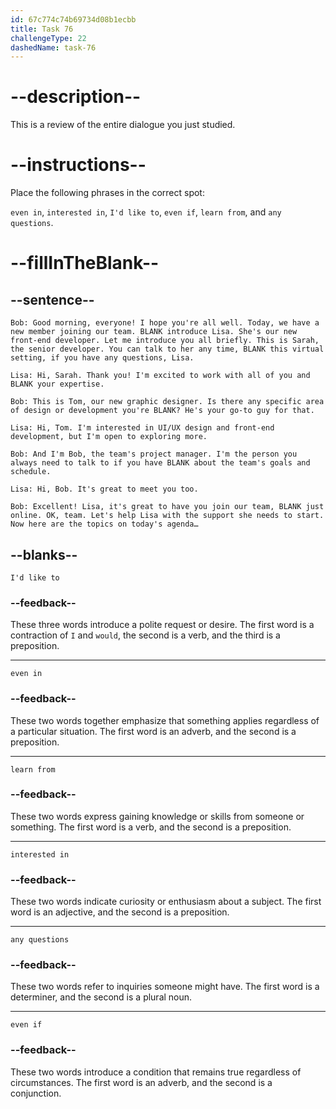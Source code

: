 ```yaml
---
id: 67c774c74b69734d08b1ecbb
title: Task 76
challengeType: 22
dashedName: task-76
---
```

<!-- REVIEW -->

# --description--

This is a review of the entire dialogue you just studied.

# --instructions--

Place the following phrases in the correct spot:

`even in`, `interested in`, `I'd like to`, `even if`, `learn from`, and `any questions`.

# --fillInTheBlank--

## --sentence--

`Bob: Good morning, everyone! I hope you're all well. Today, we have a new member joining our team. BLANK introduce Lisa. She's our new front-end developer. Let me introduce you all briefly. This is Sarah, the senior developer. You can talk to her any time, BLANK this virtual setting, if you have any questions, Lisa.`  

`Lisa: Hi, Sarah. Thank you! I'm excited to work with all of you and BLANK your expertise.`  

`Bob: This is Tom, our new graphic designer. Is there any specific area of design or development you're BLANK? He's your go-to guy for that.`  

`Lisa: Hi, Tom. I'm interested in UI/UX design and front-end development, but I'm open to exploring more.`  

`Bob: And I'm Bob, the team's project manager. I'm the person you always need to talk to if you have BLANK about the team's goals and schedule.`  

`Lisa: Hi, Bob. It's great to meet you too.`  

`Bob: Excellent! Lisa, it's great to have you join our team, BLANK just online. OK, team. Let's help Lisa with the support she needs to start. Now here are the topics on today's agenda…`  

## --blanks--

`I'd like to`  

### --feedback--

These three words introduce a polite request or desire. The first word is a contraction of `I` and `would`, the second is a verb, and the third is a preposition.  

---

`even in`  

### --feedback--

These two words together emphasize that something applies regardless of a particular situation. The first word is an adverb, and the second is a preposition.  

---

`learn from`  

### --feedback--

These two words express gaining knowledge or skills from someone or something. The first word is a verb, and the second is a preposition.  

---

`interested in`  

### --feedback--

These two words indicate curiosity or enthusiasm about a subject. The first word is an adjective, and the second is a preposition.  

---

`any questions`  

### --feedback--

These two words refer to inquiries someone might have. The first word is a determiner, and the second is a plural noun.  

---

`even if`  

### --feedback--

These two words introduce a condition that remains true regardless of circumstances. The first word is an adverb, and the second is a conjunction.  
